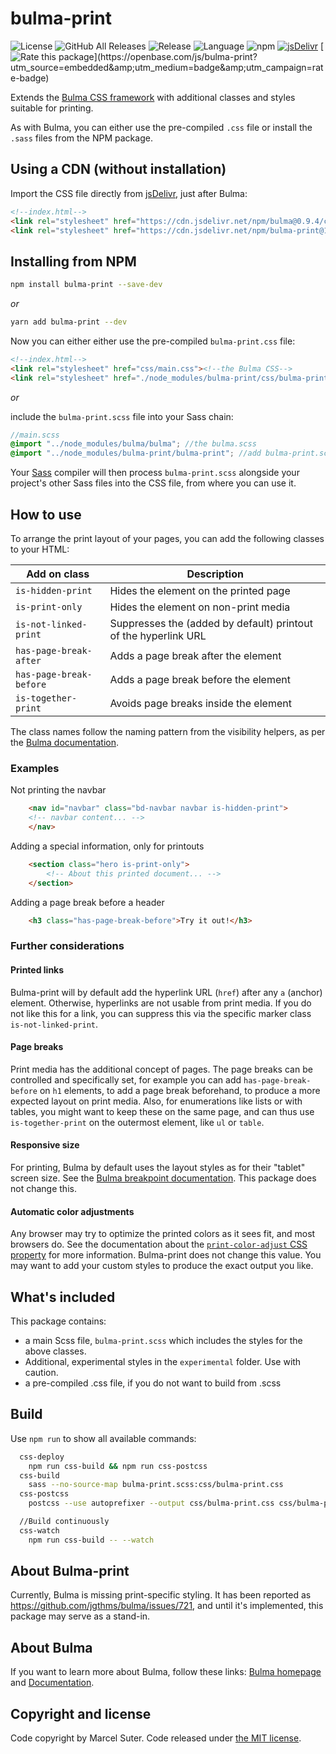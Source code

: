 # bulma-print

![License](https://img.shields.io/github/license/suterma/bulma-print.svg "License")
![GitHub All Releases](https://img.shields.io/github/downloads/suterma/bulma-print/total.svg "GitHub All Releases")
![Release](https://img.shields.io/github/release/suterma/bulma-print.svg "Release")
![Language](https://img.shields.io/github/languages/top/suterma/bulma-print.svg "Language")
![npm](https://img.shields.io/npm/dm/bulma-print "NPM")
[![](https://data.jsdelivr.com/v1/package/npm/bulma-print/badge "jsDelivr")](https://www.jsdelivr.com/package/npm/bulma-print)
[![Rate this package](https://badges.openbase.com/js/rating/bulma-print.svg?)](https://openbase.com/js/bulma-print?utm_source=embedded&amp;utm_medium=badge&amp;utm_campaign=rate-badge)

Extends the [Bulma CSS framework](https://bulma.io/) with additional classes and styles suitable for printing.

As with Bulma, you can either use the pre-compiled `.css` file or install the `.sass` files from the NPM package.

## Using a CDN (without installation)

Import the CSS file directly from [jsDelivr](https://www.jsdelivr.com/package/npm/bulma-print), just after Bulma:

```html
<!--index.html-->
<link rel="stylesheet" href="https://cdn.jsdelivr.net/npm/bulma@0.9.4/css/bulma.min.css"><!--the Bulma CSS-->
<link rel="stylesheet" href="https://cdn.jsdelivr.net/npm/bulma-print@1.0.0/css/bulma-print.css"><!--add bulma-print.css-->
```

## Installing from NPM 

```sh
npm install bulma-print --save-dev
```
_or_

```sh
yarn add bulma-print --dev
```

Now you can either either use the pre-compiled `bulma-print.css` file:

```html
<!--index.html-->
<link rel="stylesheet" href="css/main.css"><!--the Bulma CSS-->
<link rel="stylesheet" href="./node_modules/bulma-print/css/bulma-print.css"><!--add bulma-print.css-->
```

_or_

include the `bulma-print.scss` file into your Sass chain:

```scss
//main.scss
@import "../node_modules/bulma/bulma"; //the bulma.scss
@import "../node_modules/bulma-print/bulma-print"; //add bulma-print.scss
```

Your [Sass](https://sass-lang.com/) compiler will then process `bulma-print.scss` alongside your project's other Sass files into the CSS file, from where you can use it.

## How to use

To arrange the print layout of your pages, you can add the following classes to your HTML:

| Add on class | Description |
| ------------- | ------------- |
| `is-hidden-print` | Hides the element on the printed page |
| `is-print-only` | Hides the element on non-print media |
| `is-not-linked-print` | Suppresses the (added by default) printout of the hyperlink URL |
| `has-page-break-after` | Adds a page break after the element |
| `has-page-break-before` | Adds a page break before the element |
| `is-together-print` | Avoids page breaks inside the element |

The class names follow the naming pattern from the visibility helpers, as per the [Bulma documentation](https://bulma.io/documentation/helpers/visibility-helpers/).

### Examples

Not printing the navbar
```html
    <nav id="navbar" class="bd-navbar navbar is-hidden-print">
    <!-- navbar content... -->
    </nav>
```

Adding a special information, only for printouts
```html
    <section class="hero is-print-only">
        <!-- About this printed document... -->
    </section>
```

Adding a page break before a header
```html
    <h3 class="has-page-break-before">Try it out!</h3>
```

### Further considerations

#### Printed links

Bulma-print will by default add the hyperlink URL (`href`) after any `a` (anchor) element. Otherwise, hyperlinks are not usable from  print media. If you do not like this for a link, you can suppress this via the specific marker class `is-not-linked-print`.

#### Page breaks

Print media has the additional concept of pages. The page breaks can be controlled and specifically set, for example you can add `has-page-break-before` on `h1` elements, to add a page break beforehand, to produce a more expected layout on print media. Also, for enumerations like lists or with tables, you might want to keep these on the same page, and can thus use `is-together-print` on the outermost element, like `ul` or `table`.

#### Responsive size

For printing, Bulma by default uses the layout styles as for their "tablet" screen size. See the [Bulma breakpoint documentation](https://bulma.io/documentation/overview/responsiveness/#breakpoints). This package does not change this.

#### Automatic color adjustments

Any browser may try to optimize the printed colors as it sees fit, and most browsers do. See the documentation about the [`print-color-adjust` CSS property](https://developer.mozilla.org/docs/Web/CSS/print-color-adjust) for more information. Bulma-print does not change this value. You may want to add your custom styles to produce the exact output you like.

## What's included

This package contains:

  - a main Scss file, `bulma-print.scss` which includes the styles for the above classes.
  - Additional, experimental styles in the `experimental` folder. Use with caution.
  - a pre-compiled .css file, if you do not want to build from .scss

## Build

Use `npm run` to show all available commands:

```sh
  css-deploy
    npm run css-build && npm run css-postcss
  css-build
    sass --no-source-map bulma-print.scss:css/bulma-print.css
  css-postcss
    postcss --use autoprefixer --output css/bulma-print.css css/bulma-print.css

  //Build continuously
  css-watch
    npm run css-build -- --watch    
```

## About Bulma-print

Currently, Bulma is missing print-specific styling. It has been reported as https://github.com/jgthms/bulma/issues/721, and until 
it's implemented, this package may serve as a stand-in.

## About Bulma

If you want to learn more about Bulma, follow these links: [Bulma homepage](http://bulma.io) and [Documentation](http://bulma.io/documentation/overview/start/).

## Copyright and license

Code copyright by Marcel Suter. Code released under [the MIT license](https://github.com/suterma/bulma-print/blob/main/LICENSE).
